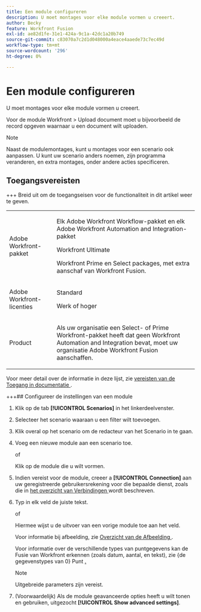 ```yaml
---
title: Een module configureren
description: U moet montages voor elke module vormen u creeert.
author: Becky
feature: Workfront Fusion
exl-id: ae82d1fe-31e1-424a-9c1a-42dc1a20b749
source-git-commit: c83070a7c2d1d048000a4eace4aaede73c7ec49d
workflow-type: tm+mt
source-wordcount: '296'
ht-degree: 0%

---
```


# Een module configureren

U moet montages voor elke module vormen u creeert.

Voor de module Workfront > Upload document moet u bijvoorbeeld de record opgeven waarnaar u een document wilt uploaden.

>[!NOTE]
>
>Naast de modulemontages, kunt u montages voor een scenario ook aanpassen. U kunt uw scenario anders noemen, zijn programma veranderen, en extra montages, onder andere acties specificeren.

## Toegangsvereisten

+++ Breid uit om de toegangseisen voor de functionaliteit in dit artikel weer te geven.

<table style="table-layout:auto">
 <col> 
 <col> 
 <tbody> 
  <tr> 
   <td role="rowheader">Adobe Workfront-pakket</td> 
   <td> <p>Elk Adobe Workfront Workflow-pakket en elk Adobe Workfront Automation and Integration-pakket</p><p>Workfront Ultimate</p><p>Workfront Prime en Select packages, met extra aanschaf van Workfront Fusion.</p> </td> 
  </tr> 
  <tr data-mc-conditions=""> 
   <td role="rowheader">Adobe Workfront-licenties</td> 
   <td> <p>Standard</p><p>Werk of hoger</p> </td> 
  </tr> 
  <tr> 
   <td role="rowheader">Product</td> 
   <td>
   <p>Als uw organisatie een Select- of Prime Workfront-pakket heeft dat geen Workfront Automation and Integration bevat, moet uw organisatie Adobe Workfront Fusion aanschaffen.</li></ul>
   </td> 
  </tr>
 </tbody> 
</table>

Voor meer detail over de informatie in deze lijst, zie [ vereisten van de Toegang in documentatie ](/help/workfront-fusion/references/licenses-and-roles/access-level-requirements-in-documentation.md).

+++## Configureer de instellingen van een module

1. Klik op de tab **[!UICONTROL Scenarios]** in het linkerdeelvenster.
1. Selecteer het scenario waaraan u een filter wilt toevoegen.
1. Klik overal op het scenario om de redacteur van het Scenario in te gaan.
1. Voeg een nieuwe module aan een scenario toe.

   of

   Klik op de module die u wilt vormen.

1. Indien vereist voor de module, creeer a **[!UICONTROL Connection]** aan uw geregistreerde gebruikersrekening voor die bepaalde dienst, zoals die in [ het overzicht van Verbindingen ](/help/workfront-fusion/get-started-with-fusion/understand-fusion/connection-overview.md) wordt beschreven.
1. Typ in elk veld de juiste tekst.

   of

   Hiermee wijst u de uitvoer van een vorige module toe aan het veld.

   Voor informatie bij afbeelding, zie [ Overzicht van de Afbeelding ](/help/workfront-fusion/get-started-with-fusion/understand-fusion/mapping-overview.md).

   Voor informatie over de verschillende types van puntgegevens kan de Fusie van Workfront erkennen (zoals datum, aantal, en tekst), zie {de gegevenstypes van 0} Punt [.](/help/workfront-fusion/references/mapping-panel/data-types/item-data-types.md)

   >[!NOTE]
   >
   >Uitgebreide parameters zijn vereist.

1. (Voorwaardelijk) Als de module geavanceerde opties heeft u wilt tonen en gebruiken, uitgezocht **[!UICONTROL Show advanced settings]**.
